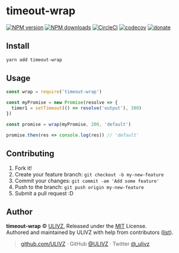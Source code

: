 
# timeout-wrap

[![NPM version](https://img.shields.io/npm/v/timeout-wrap.svg?style=flat)](https://npmjs.com/package/timeout-wrap) [![NPM downloads](https://img.shields.io/npm/dm/timeout-wrap.svg?style=flat)](https://npmjs.com/package/timeout-wrap) [![CircleCI](https://circleci.com/gh/ULIVZ/timeout-wrap/tree/master.svg?style=shield)](https://circleci.com/gh/ULIVZ/timeout-wrap/tree/master)  [![codecov](https://codecov.io/gh/ULIVZ/timeout-wrap/branch/master/graph/badge.svg)](https://codecov.io/gh/ULIVZ/timeout-wrap)
 [![donate](https://img.shields.io/badge/$-donate-ff69b4.svg?maxAge=2592000&style=flat)](https://github.com/ULIVZ/donate)

## Install

```bash
yarn add timeout-wrap
```

## Usage

```js
const wrap = require('timeout-wrap')

const myPromise = new Promise(resolve => {
  timer1 = setTimeout(() => resolve('output'), 300)
})

const promise = wrap(myPromise, 200, 'default')

promise.then(res => console.log(res)) // 'default'
```

## Contributing

1. Fork it!
2. Create your feature branch: `git checkout -b my-new-feature`
3. Commit your changes: `git commit -am 'Add some feature'`
4. Push to the branch: `git push origin my-new-feature`
5. Submit a pull request :D


## Author

**timeout-wrap** © [ULIVZ](https://github.com/ULIVZ), Released under the [MIT](./LICENSE) License.<br>
Authored and maintained by ULIVZ with help from contributors ([list](https://github.com/ULIVZ/timeout-wrap/contributors)).

> [github.com/ULIVZ](https://github.com/ULIVZ) · GitHub [@ULIVZ](https://github.com/ULIVZ) · Twitter [@_ulivz](https://twitter.com/_ulivz)
